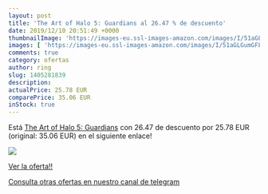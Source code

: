 ```yaml
---
layout: post
title: 'The Art of Halo 5: Guardians al 26.47 % de descuento'
date: 2019/12/10 20:51:49 +0000
thumbnailImage: 'https://images-eu.ssl-images-amazon.com/images/I/51aGLGumGFL._SL200_.jpg'
images: [ 'https://images-eu.ssl-images-amazon.com/images/I/51aGLGumGFL._SL200_.jpg' ]
comments: true
category: ofertas
author: ring
slug: 1405281839
description:
actualPrice: 25.78 EUR
comparePrice: 35.06 EUR
inStock: true
---
```


Está [The Art of Halo 5: Guardians](https://www.amazon.com/dp/1405281839/?tag=redken08-20) con 26.47 de descuento por 25.78 EUR (original: 35.06 EUR) en el siguiente enlace!

[![](https://images-eu.ssl-images-amazon.com/images/I/51aGLGumGFL._SL200_.jpg)](https://www.amazon.com/dp/1405281839/?tag=redken08-20)

[Ver la oferta!!](https://www.amazon.com/dp/1405281839/?tag=redken08-20)

[Consulta otras ofertas en nuestro canal de telegram](https://t.me/s/ofertas25)
